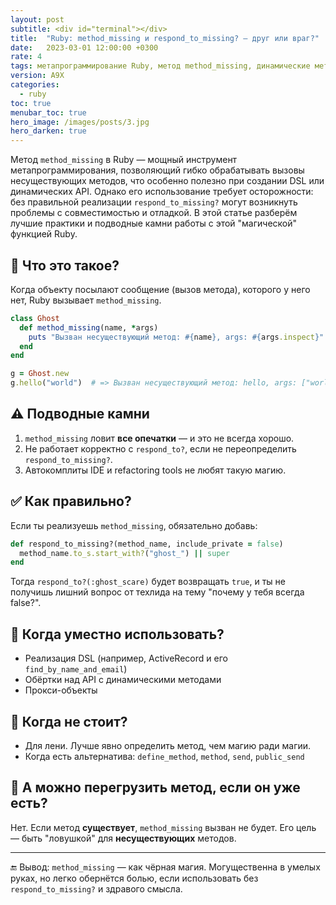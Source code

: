 ```yaml
---
layout: post
subtitle: <div id="terminal"></div>
title:  "Ruby: method_missing и respond_to_missing? — друг или враг?"
date:   2023-03-01 12:00:00 +0300
rate: 4
tags: метапрограммирование Ruby, метод method_missing, динамические методы, DSL в Ruby, respond_to_missing, магические методы Ruby
version: A9X
categories:
  - ruby
toc: true
menubar_toc: true
hero_image: /images/posts/3.jpg
hero_darken: true
---
```

Метод `method_missing` в Ruby — мощный инструмент метапрограммирования, позволяющий гибко обрабатывать вызовы несуществующих методов, что особенно полезно при создании DSL или динамических API. Однако его использование требует осторожности: без правильной реализации `respond_to_missing?` могут возникнуть проблемы с совместимостью и отладкой. В этой статье разберём лучшие практики и подводные камни работы с этой "магической" функцией Ruby.

## 🤔 Что это такое?

Когда объекту посылают сообщение (вызов метода), которого у него нет, Ruby вызывает `method_missing`.

```ruby
class Ghost
  def method_missing(name, *args)
    puts "Вызван несуществующий метод: #{name}, args: #{args.inspect}"
  end
end

g = Ghost.new
g.hello("world")  # => Вызван несуществующий метод: hello, args: ["world"]
````

## ⚠️ Подводные камни

1. `method_missing` ловит **все опечатки** — и это не всегда хорошо.
2. Не работает корректно с `respond_to?`, если не переопределить `respond_to_missing?`.
3. Автокомплиты IDE и refactoring tools не любят такую магию.

## ✅ Как правильно?

Если ты реализуешь `method_missing`, обязательно добавь:

```ruby
def respond_to_missing?(method_name, include_private = false)
  method_name.to_s.start_with?("ghost_") || super
end
```

Тогда `respond_to?(:ghost_scare)` будет возвращать `true`, и ты не получишь лишний вопрос от техлида на тему "почему у тебя всегда false?".

## 📌 Когда уместно использовать?

* Реализация DSL (например, ActiveRecord и его `find_by_name_and_email`)
* Обёртки над API с динамическими методами
* Прокси-объекты

## 🙅 Когда не стоит?

* Для лени. Лучше явно определить метод, чем магию ради магии.
* Когда есть альтернатива: `define_method`, `method`, `send`, `public_send`

## 🤯 А можно перегрузить метод, если он уже есть?

Нет. Если метод **существует**, `method_missing` вызван не будет. Его цель — быть "ловушкой" для **несуществующих** методов.

---

🔚 Вывод: `method_missing` — как чёрная магия. Могущественна в умелых руках, но легко обернётся болью, если использовать без `respond_to_missing?` и здравого смысла.

